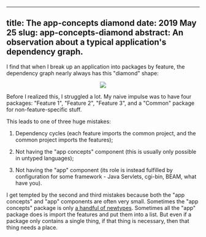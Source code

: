 --------------------------------------------------------------------------------
title:    The app-concepts diamond
date:     2019 May 25
slug:     app-concepts-diamond
abstract: An observation about a typical application's dependency graph.
--------------------------------------------------------------------------------

I find that when I break up an application into packages by feature, the dependency graph nearly always has this "diamond" shape:

<div style="text-align: center;"><img src="${diamond.png}" style="max-width: 100%;"></div>

Before I realized this, I struggled a lot. My naive impulse was to have four packages: "Feature 1", "Feature 2", "Feature 3", and a "Common" package for non-feature-specific stuff.

This leads to one of three huge mistakes:

  1. Dependency cycles (each feature imports the common project, and the common project imports the features);

  2. Not having the "app concepts" component (this is usually only possible in untyped languages);

  3. Not having the "app" component (its role is instead fulfilled by configuration for some framework - Java Servlets, cgi-bin, BEAM, what have you).

I get tempted by the second and third mistakes because both the "app concepts" and "app" components are often very small. Sometimes the "app concepts" package is only [a handful of newtypes](https://hackage.haskell.org/package/stripe-concepts). Sometimes all the "app" package does is import the features and put them into a list. But even if a package only contains a single thing, if that thing is necessary, then that thing needs a place.
